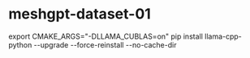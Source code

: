 # meshgpt-dataset-01

export CMAKE_ARGS="-DLLAMA_CUBLAS=on"
pip install llama-cpp-python --upgrade --force-reinstall --no-cache-dir